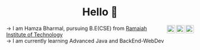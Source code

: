 <div align='center'><h1>Hello 👋</h1>
<div align="center">
<a href="mailto:hb.hamzabharmal@gmail.com" rel="nofollow"><img align="right" alt="Hamza's Email" width="22px" src="https://cdn-icons-png.flaticon.com/512/4698/4698190.png" /></a>
<a href="https://www.linkedin.com/in/hamzabharmal/" target="_blank" rel="nofollow"><img align="right" alt="Hamza's Linkdein" width="22px" src="https://img.icons8.com/color/48/000000/linkedin-2--v2.png" /></a>
<a href="https://www.instagram.com/__hmz.__/" target="_blank" rel="nofollow"><img align="right" alt="Hamza's Instagram Handle" width="22px" src="https://img.icons8.com/color/48/000000/instagram-new--v2.png" /></a>
</div>
<p align ="left">
-> I am Hamza Bharmal, pursuing B.E(CSE) from <a href="https://www.msrit.edu/">Ramaiah Institute of Technology</a><br>
-> I am currently learning Advanced Java and BackEnd-WebDev
</p>
<!--
**H-Bharmal/H-Bharmal** is a ✨ _special_ ✨ repository because its `README.md` (this file) appears on your GitHub profile.

Here are some ideas to get you started:

- 🔭 I’m currently working on ...
- 🌱 I’m currently learning ...
- 👯 I’m looking to collaborate on ...
- 🤔 I’m looking for help with ...
- 💬 Ask me about ...
- 📫 How to reach me: ...
- 😄 Pronouns: ...
- ⚡ Fun fact: ...
-->

